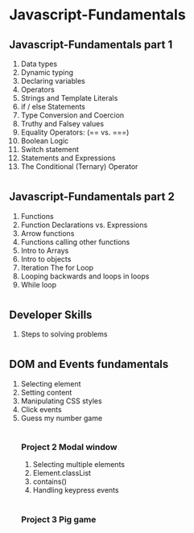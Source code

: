 # Javascript-Fundamentals

## Javascript-Fundamentals part 1 
1. Data types
2. Dynamic typing
3. Declaring variables
4. Operators
5. Strings and Template Literals
6. if / else Statements
7. Type Conversion and Coercion
8. Truthy and Falsey values
9. Equality Operators: (== vs. ===)
10. Boolean Logic
11. Switch statement
12. Statements and Expressions
13. The Conditional (Ternary) Operator
#
## Javascript-Fundamentals part 2
1. Functions
2. Function Declarations vs. Expressions
3. Arrow functions
4. Functions calling other functions
5. Intro to Arrays
6. Intro to objects
7. Iteration The for Loop
8. Looping backwards and loops in loops
9. While loop
#
## Developer Skills
1. Steps to solving problems
#
## DOM and Events fundamentals
1. Selecting element
2. Setting content
3. Manipulating CSS styles
4. Click events
5. Guess my number game  
    #
    ### Project 2 Modal window
    1. Selecting multiple elements
    2. Element.classList
    3. contains()
    4. Handling keypress events  
    #
    ### Project 3 Pig game